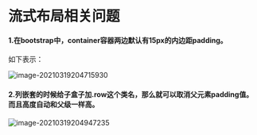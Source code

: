 # 流式布局相关问题

#### 1.在bootstrap中，container容器两边默认有15px的内边距padding。

如下表示：

![image-20210319204715930](D:\Typora记录文档\img\image-20210319204715930.png)

#### 2.列嵌套的时候给子盒子加.row这个类名，那么就可以取消父元素padding值。而且高度自动和父级一样高。

![image-20210319204947235](D:\Typora记录文档\img\image-20210319204947235.png)